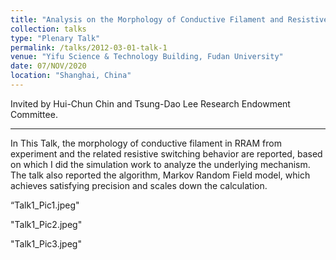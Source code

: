 ```yaml
---
title: "Analysis on the Morphology of Conductive Filament and Resistive Switching Behavior of RRAM by Markov Random Field Simulation"
collection: talks
type: "Plenary Talk"
permalink: /talks/2012-03-01-talk-1
venue: "Yifu Science & Technology Building, Fudan University"
date: 07/NOV/2020
location: "Shanghai, China"
---
```


Invited by Hui-Chun Chin and Tsung-Dao Lee Research Endowment Committee.

---

In This Talk, the morphology of conductive filament in RRAM from experiment and the related resistive switching behavior are reported, based on which I did the simulation work to analyze the underlying mechanism. The talk also reported the algorithm, Markov Random Field model, which achieves satisfying precision and scales down the calculation. 

“Talk1_Pic1.jpeg"

"Talk1_Pic2.jpeg"

"Talk1_Pic3.jpeg"
